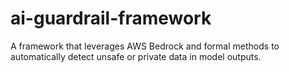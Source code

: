 # ai-guardrail-framework
A framework that leverages AWS Bedrock and formal methods to automatically detect unsafe or private data in model outputs.
